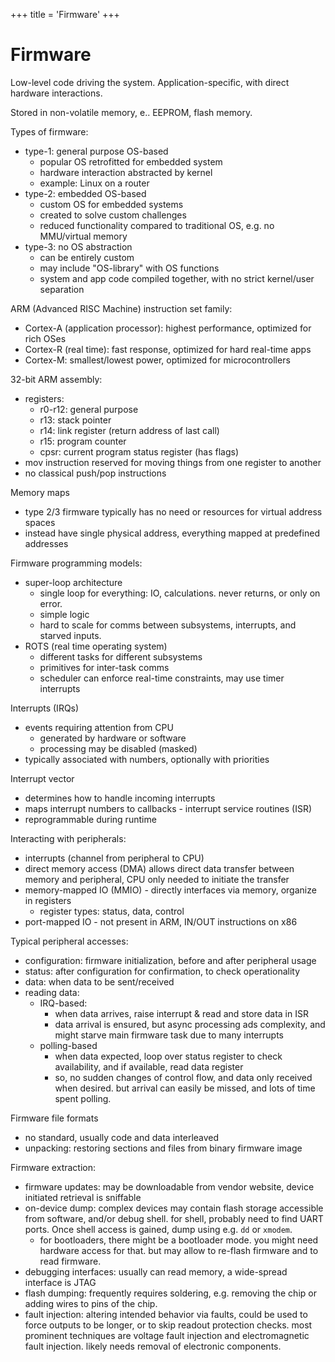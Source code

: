 +++
title = 'Firmware'
+++
# Firmware
Low-level code driving the system. Application-specific, with direct hardware interactions.

Stored in non-volatile memory, e.. EEPROM, flash memory.

Types of firmware:
- type-1: general purpose OS-based
  - popular OS retrofitted for embedded system
  - hardware interaction abstracted by kernel
  - example: Linux on a router
- type-2: embedded OS-based
  - custom OS for embedded systems
  - created to solve custom challenges
  - reduced functionality compared to traditional OS, e.g. no MMU/virtual memory
- type-3: no OS abstraction
  - can be entirely custom
  - may include "OS-library" with OS functions
  - system and app code compiled together, with no strict kernel/user separation

ARM (Advanced RISC Machine) instruction set family:
- Cortex-A (application processor): highest performance, optimized for rich OSes
- Cortex-R (real time): fast response, optimized for hard real-time apps
- Cortex-M: smallest/lowest power, optimized for microcontrollers

32-bit ARM assembly:
- registers:
  - r0-r12: general purpose
  - r13: stack pointer
  - r14: link register (return address of last call)
  - r15: program counter
  - cpsr: current program status register (has flags)
- mov instruction reserved for moving things from one register to another
- no classical push/pop instructions

Memory maps
- type 2/3 firmware typically has no need or resources for virtual address spaces
- instead have single physical address, everything mapped at predefined addresses

Firmware programming models:
- super-loop architecture
  - single loop for everything: IO, calculations. never returns, or only on error.
  - simple logic
  - hard to scale for comms between subsystems, interrupts, and starved inputs.
- ROTS (real time operating system)
  - different tasks for different subsystems
  - primitives for inter-task comms
  - scheduler can enforce real-time constraints, may use timer interrupts

Interrupts (IRQs)
- events requiring attention from CPU
  - generated by hardware or software
  - processing may be disabled (masked)
- typically associated with numbers, optionally with priorities

Interrupt vector
- determines how to handle incoming interrupts
- maps interrupt numbers to callbacks - interrupt service routines (ISR)
- reprogrammable during runtime

Interacting with peripherals:
- interrupts (channel from peripheral to CPU)
- direct memory access (DMA) allows direct data transfer between memory and peripheral, CPU only needed to initiate the transfer
- memory-mapped IO (MMIO) - directly interfaces via memory, organize in registers
  - register types: status, data, control
- port-mapped IO - not present in ARM, IN/OUT instructions on x86

Typical peripheral accesses:
- configuration: firmware initialization, before and after peripheral usage
- status: after configuration for confirmation, to check operationality
- data: when data to be sent/received
- reading data:
  - IRQ-based:
    - when data arrives, raise interrupt & read and store data in ISR
    - data arrival is ensured, but async processing ads complexity, and might starve main firmware task due to many interrupts
  - polling-based
    - when data expected, loop over status register to check availability, and if available, read data register
    - so, no sudden changes of control flow, and data only received when desired. but arrival can easily be missed, and lots of time spent polling.

Firmware file formats
- no standard, usually code and data interleaved
- unpacking: restoring sections and files from binary firmware image

Firmware extraction:
- firmware updates: may be downloadable from vendor website, device initiated retrieval is sniffable
- on-device dump: complex devices may contain flash storage accessible from software, and/or debug shell. for shell, probably need to find UART ports. Once shell access is gained, dump using e.g. `dd` or `xmodem`.
  - for bootloaders, there might be a bootloader mode. you might need hardware access for that. but may allow to re-flash firmware and to read firmware.
- debugging interfaces: usually can read memory, a wide-spread interface is JTAG
- flash dumping: frequently requires soldering, e.g. removing the chip or adding wires to pins of the chip.
- fault injection: altering intended behavior via faults, could be used to force outputs to be longer, or to skip readout protection checks. most prominent techniques are voltage fault injection and electromagnetic fault injection. likely needs removal of electronic components.
